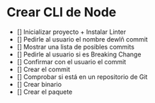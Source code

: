 # Crear CLI de Node

- [] Inicializar proyecto + Instalar Linter
- [] Pedirle al usuario el nombre dewlñ commit
- [] Mostrar una lista de posibles commits
- [] Pedirle al usuario si es Breaking Change
- [] Confirmar con el usuario el commit
- [] Crear el commit
- [] Comprobar si está en un repositorio de Git
- [] Crear binario
- [] Crear el paquete